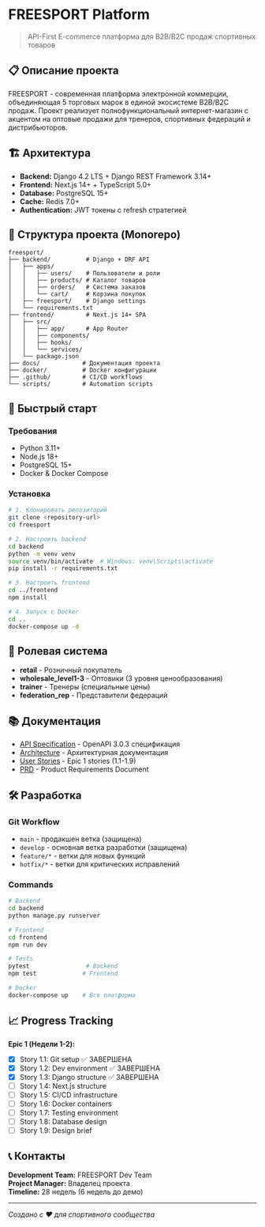 # FREESPORT Platform

> API-First E-commerce платформа для B2B/B2C продаж спортивных товаров

## 📋 Описание проекта

FREESPORT - современная платформа электронной коммерции, объединяющая 5 торговых марок в единой экосистеме B2B/B2C продаж. Проект реализует полнофункциональный интернет-магазин с акцентом на оптовые продажи для тренеров, спортивных федераций и дистрибьюторов.

## 🏗️ Архитектура

- **Backend:** Django 4.2 LTS + Django REST Framework 3.14+
- **Frontend:** Next.js 14+ + TypeScript 5.0+
- **Database:** PostgreSQL 15+
- **Cache:** Redis 7.0+
- **Authentication:** JWT токены с refresh стратегией

## 📁 Структура проекта (Monorepo)

```
freesport/
├── backend/          # Django + DRF API
│   ├── apps/
│   │   ├── users/    # Пользователи и роли
│   │   ├── products/ # Каталог товаров
│   │   ├── orders/   # Система заказов
│   │   └── cart/     # Корзина покупок
│   ├── freesport/    # Django settings
│   └── requirements.txt
├── frontend/         # Next.js 14+ SPA
│   ├── src/
│   │   ├── app/      # App Router
│   │   ├── components/
│   │   ├── hooks/
│   │   └── services/
│   └── package.json
├── docs/            # Документация проекта
├── docker/          # Docker конфигурации  
├── .github/         # CI/CD workflows
└── scripts/         # Automation scripts
```

## 🚀 Быстрый старт

### Требования

- Python 3.11+
- Node.js 18+
- PostgreSQL 15+
- Docker & Docker Compose

### Установка

```bash
# 1. Клонировать репозиторий
git clone <repository-url>
cd freesport

# 2. Настроить backend
cd backend
python -m venv venv
source venv/bin/activate  # Windows: venv\Scripts\activate
pip install -r requirements.txt

# 3. Настроить frontend
cd ../frontend
npm install

# 4. Запуск с Docker
cd ..
docker-compose up -d
```

## 🔐 Ролевая система

- **retail** - Розничный покупатель
- **wholesale_level1-3** - Оптовики (3 уровня ценообразования)
- **trainer** - Тренеры (специальные цены)
- **federation_rep** - Представители федераций

## 📚 Документация

- [API Specification](docs/api-spec.yaml) - OpenAPI 3.0.3 спецификация
- [Architecture](docs/architecture.md) - Архитектурная документация
- [User Stories](docs/stories/) - Epic 1 stories (1.1-1.9)
- [PRD](docs/PRD.md) - Product Requirements Document

## 🛠️ Разработка

### Git Workflow

- `main` - продакшен ветка (защищена)
- `develop` - основная ветка разработки (защищена)
- `feature/*` - ветки для новых функций
- `hotfix/*` - ветки для критических исправлений

### Commands

```bash
# Backend
cd backend
python manage.py runserver

# Frontend  
cd frontend
npm run dev

# Tests
pytest                # Backend
npm test             # Frontend

# Docker
docker-compose up    # Вся платформа
```

## 📈 Progress Tracking

**Epic 1 (Недели 1-2):**
- [x] Story 1.1: Git setup ✅ ЗАВЕРШЕНА
- [x] Story 1.2: Dev environment ✅ ЗАВЕРШЕНА
- [x] Story 1.3: Django structure ✅ ЗАВЕРШЕНА
- [ ] Story 1.4: Next.js structure
- [ ] Story 1.5: CI/CD infrastructure
- [ ] Story 1.6: Docker containers
- [ ] Story 1.7: Testing environment
- [ ] Story 1.8: Database design
- [ ] Story 1.9: Design brief

## 📞 Контакты

**Development Team:** FREESPORT Dev Team  
**Project Manager:** Владелец проекта  
**Timeline:** 28 недель (6 недель до демо)

---

*Создано с ❤️ для спортивного сообщества*